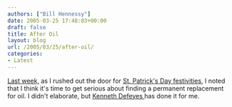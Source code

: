 ```yaml
---
authors: ["Bill Hennessy"]
date: 2005-03-25 17:48:03+00:00
draft: false
title: After Oil
layout: blog
url: /2005/03/25/after-oil/
categories:
- Latest
---
```


[Last week,](https://www.hennessysview.com/?p=8) as I rushed out the door for [St. Patrick's Day festivities](https://blog.billhennessy.com/photos/st._patricks_parade_2005/default.aspx), I noted that I think it's time to get serious about finding a permanent replacement for oil.    I didn't elaborate, but [Kenneth Defeyes ](https://www.nytimes.com/2005/03/25/opinion/25deffeyes.html?ex=1112418000&en=f29c9a5fb82aabf2&ei=5065&partner=MYWAY)has done it for me.


